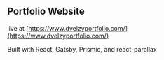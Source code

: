 ## Portfolio Website

live at [https://www.dvelzyportfolio.com/](https://www.dvelzyportfolio.com/)

Built with React, Gatsby, Prismic, and react-parallax
